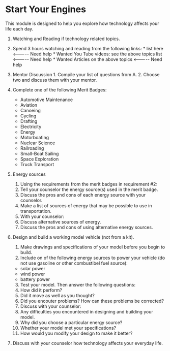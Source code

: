Start Your Engines
=====

This module is designed to help you explore how technology affects your life
each day.

1.  Watching and Reading if technology related topics.
  1.  Spend 3 hours watching and reading from the following links:
    * list here   <----- Need help
    * Wanted You Tube videos:  see the above topics list   <----- Need help
    * Wanted Articles on the above topics   <----- Need help
  2.  Mentor Discussion
    1.  Compile your list of questions from A.
    2.  Choose two and discuss them with your mentor.

2. Complete one of the following Merit Badges:
    * Automotive Maintenance
    * Aviation
    * Canoeing
    * Cycling
    * Drafting
    * Electricity
    * Energy
    * Motorboating
    * Nuclear Science
    * Railroading
    * Small-Boat Sailing
    * Space Exploration
    * Truck Transport

3. Energy sources
    1. Using the requirements from the merit badges in requirement #2:
      1.  Tell your counselor the energy source(s) used in the merit badge.
      2.  Discuss the pros and cons of each energy source with your counselor.
    2. Make a list of sources of energy that may be possible to use in
      transportation.
    3. With your counselor:
      1.  Discuss alternative sources of energy.
      2.  Discuss the pros and cons of using alternative energy sources.

4.  Design and build a working model vehicle (not from a kit).
    1.  Make drawings and specifications of your model before you begin to
        build.
    2.  Include on of the following energy sources to power your vehicle (do not
        use gasoline or other combustibel fuel source):
      * solar power
      * wind power
      * battery power
    3.  Test your model. Then answer the following questions:
      1.  How did it perform?
      2.  Did it move as well as you thought?
      3.  Did you encouter problems? How can these problems be corrected?
    4.  Discuss with your counselor:
      1.  Any difficulties you encountered in designing and building your model.
      2.  Why did you choose a particular energy source?
      3.  Whether your model met your specifications?
      4.  How would you modify your design to make it better?
5.  Discuss with your counselor how technology affects your everyday life.
